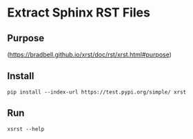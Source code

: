 # Extract Sphinx RST Files

## Purpose
(https://bradbell.github.io/xrst/doc/rst/xrst.html#purpose)

## Install
```
pip install --index-url https://test.pypi.org/simple/ xrst
```

## Run
```
xsrst --help
```
